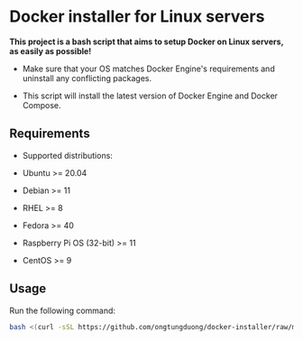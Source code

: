 # Docker installer for Linux servers

**This project is a bash script that aims to setup Docker on Linux servers, as easily as possible!**

- Make sure that your OS matches Docker Engine's requirements and uninstall any conflicting packages.

- This script will install the latest version of Docker Engine and Docker Compose.

## Requirements

- Supported distributions:

- Ubuntu >= 20.04
- Debian >= 11
- RHEL >= 8
- Fedora >= 40
- Raspberry Pi OS (32-bit) >= 11
- CentOS >= 9

## Usage

Run the following command:

```bash
bash <(curl -sSL https://github.com/ongtungduong/docker-installer/raw/main/install-docker.sh)
```
